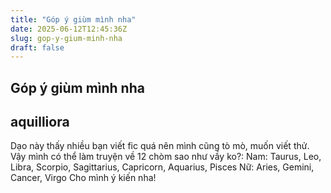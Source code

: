 ```yaml
---
title: "Góp ý giùm mình nha"
date: 2025-06-12T12:45:36Z
slug: gop-y-gium-minh-nha
draft: false
---
```


## Góp ý giùm mình nha

## aquilliora

Dạo này thấy nhiều bạn viết fic quá nên mình cũng tò mò, muốn viết thử. Vậy mình có thể làm truyện về 12 chòm sao như vầy ko?:
Nam: Taurus, Leo, Libra, Scorpio, Sagittarius, Capricorn, Aquarius, Pisces
Nữ: Aries, Gemini, Cancer, Virgo
Cho mình ý kiến nha!